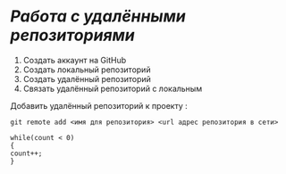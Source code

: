 # ***Работа с удалёнными репозиториями***

1. Создать аккаунт на GitHub
2. Создать локальный репозиторий
3. Создать удалённый репозиторий
4. Связать удалённый репозиторий с локальным

Добавить удалённый репозиторий к проекту :
```
git remote add <имя для репозитория> <url адрес репозитория в сети>
```
```
while(count < 0)
{
count++; 
} 
```
